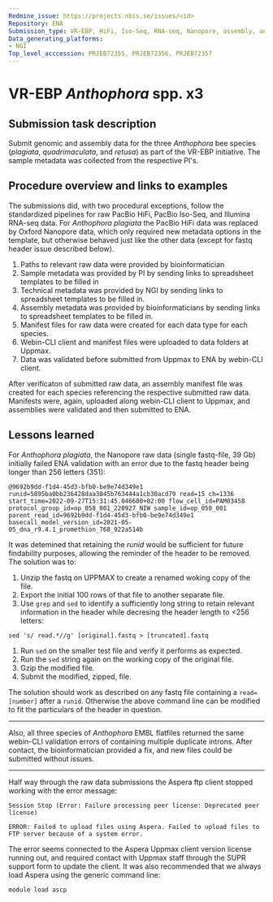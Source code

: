 ```yaml
---
Redmine_issue: https://projects.nbis.se/issues/<id>
Repository: ENA
Submission_type: VR-EBP, HiFi, Iso-Seq, RNA-seq, Nanopore, assembly, annotation # e.g. metagenome, WGS, assembly, - IF RELEVANT
Data_generating_platforms:
- NGI
Top_level_acccession: PRJEB72355, PRJEB72356, PRJEB72357
---
```


# VR-EBP *Anthophora* spp. x3 

## Submission task description
Submit genomic and assembly data for the three *Anthophora* bee species (*plagiata*, *quadrimaculata*, and *retusa*) as part of the VR-EBP initiative. The sample metadata was collected from the respective PI's.

## Procedure overview and links to examples

The submissions did, with two procedural exceptions, follow the standardized pipelines for raw PacBio HiFi, PacBio Iso-Seq, and Illumina RNA-seq data. For *Anthophora plagiata* the PacBio HiFi data was replaced by Oxford Nanopore data, which only required new metadata options in the template, but otherwise behaved just like the other data (except for fastq header issue described below).

1. Paths to relevant raw data were provided by bioinformatician
1. Sample metadata was provided by PI by sending links to spreadsheet templates to be filled in
1. Technical metadata was provided by NGI by sending links to spreadsheet templates to be filled in.
1. Assembly metadata was provided by bioinformaticians by sending links to spreadsheet templates to be filled in. 
1. Manifest files for raw data were created for each data type for each species.
1. Webin-CLI client and manifest files were uploaded to data folders at Uppmax.
1. Data was validated before submitted from Uppmax to ENA by webin-CLI client.

After verificaton of submitted raw data, an assembly manifest file was created for each species referencing the respective submitted raw data. Manifests were, again, uploaded along webin-CLI client to Uppmax, and assemblies were validated and then submitted to ENA. 

## Lessons learned
For *Anthophora plagiata*, the Nanopore raw data (single fastq-file, 39 Gb) initially failed ENA validation with an error due to the fastq header being longer than 256 letters (351):

```
@9692b9dd-f1d4-45d3-bfb0-be9e74d349e1
runid=5895ba0bb236428daa3045b763444a1cb30acd79 read=15 ch=1336 start_time=2022-09-27T15:31:45.046680+02:00 flow_cell_id=PAM03458 protocol_group_id=op_058_001_220927_NIW sample_id=op_058_001 parent_read_id=9692b9dd-f1d4-45d3-bfb0-be9e74d349e1 basecall_model_version_id=2021-05-05_dna_r9.4.1_promethion_768_922a514b
```
It was detemined that retaining the *runid* would be sufficient for future findability purposes, allowing the reminder of the header to be removed. 
The solution was to:

1. Unzip the fastq on UPPMAX to create a renamed woking copy of the file.
1. Export the initial 100 rows of that file to another separate file.
1. Use `grep` and `sed` to identify a sufficiently long string to retain relevant information in the header while decresing the header length to <256 letters:</br>
```
sed 's/ read.*//g' [original].fastq > [truncated].fastq
```
1. Run `sed` on the smaller test file and verify it performs as expected.
1. Run the `sed` string again on the working copy of the original file.
1. Gzip the modified file.
1. Submit the modified, zipped, file. 

The solution should work as described on any fastq file containing a `read=[number]` after a `runid`. Otherwise the above command line can be modified to fit the particulars of the header in question. 

-------

Also, all three species of *Anthophora* EMBL flatfiles returned the same webin-CLI validation errors of containing multiple duplicate introns. After contact, the bioinformatician provided a fix, and new files could be submitted without issues.

_______

Half way through the raw data submissions the Aspera ftp client stopped working with the error message:

```
Session Stop (Error: Failure processing peer license: Deprecated peer license)

ERROR: Failed to upload files using Aspera. Failed to upload files to FTP server because of a system error.
```

The error seems connected to the Aspera Uppmax client version license running out, and required contact with Uppmax staff through the SUPR support form to update the client. It was also recommended that we always load Aspera using the generic command line:

`module load ascp`

